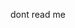 dont read me
<!---
salimalitarikz/salimalitarikz is a ✨ special ✨ repository because its `README.md` (this file) appears on your GitHub profile.
You can click the Preview link to take a look at your changes.
--->
